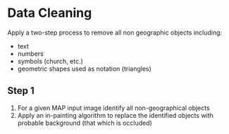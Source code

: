 # Data Cleaning

Apply a two-step process to remove all non geographic objects including:

* text
* numbers
* symbols (church, etc.)
* geometric shapes used as notation (triangles)

## Step 1

1. For a given MAP input image identify all non-geographical objects
2. Apply an in-painting algorithm to replace the identified objects with probable background (that which is occluded)